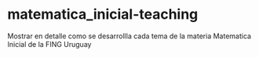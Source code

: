 # matematica_inicial-teaching
Mostrar en detalle como se desarrollla cada tema de la materia Matematica Inicial de la FING Uruguay
